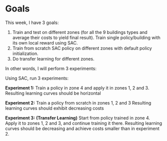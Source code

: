 # Goals

This week, I have 3 goals:

1. Train and test on different zones (for all the 9 buildings types and average their costs to yield final result). Train single policy/building with its own local reward using SAC.
2. Train from scratch SAC policy on different zones with default policy initialization.
3. Do transfer learning for different zones.

In other words, I will perform 3 experiments:

Using SAC, run 3 experiments:

**Experiment 1:** 
Train a policy in zone 4 and apply it in zones 1, 2 and 3.
Resulting learning curves should be horizontal

**Experiment 2:**
Train a policy from scratch in zones 1, 2 and 3
Resulting learning curves should exhibit decreasing costs

**Experiment 3: (Transfer Learning)**
Start from policy trained in zone 4.
Apply it to zones 1, 2 and 3, and continue training it there.
Resulting learning curves should be decreasing and achieve costs smaller than in experiment 2.